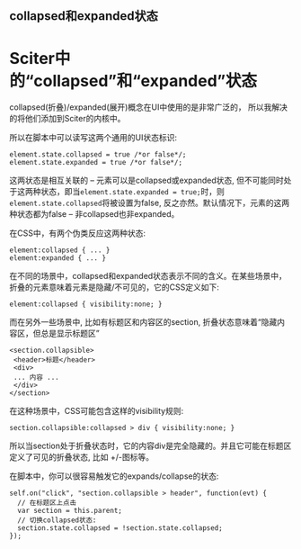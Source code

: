 ## collapsed和expanded状态

<h1 class="article-title">Sciter中的&#8220;collapsed&#8221;和&#8220;expanded&#8221;状态</h1>
  <div class="article-content">
    <p>collapsed(折叠)/expanded(展开)概念在UI中使用的是非常广泛的， 所以我解决的将他们添加到Sciter的内核中。</p>
    <p>所以在脚本中可以读写这两个通用的UI状态标识:</p>
    <pre><code>element.state.collapsed = true /*or false*/;
element.state.expanded = true /*or false*/;</code></pre>
    <p>这两状态是相互关联的 &#8211; 元素可以是collapsed或expanded状态, 但不可能同时处于这两种状态，即当<code>element.state.expanded = true;</code>时，则<code>element.state.collapsed</code>将被设置为false, 反之亦然。默认情况下，元素的这两种状态都为false &#8211; 非collapsed也非expanded。</p>
    <p>在CSS中，有两个伪类反应这两种状态:</p>
    <pre><code>element:collapsed { ... }
element:expanded { ... }</code></pre>
    <p>在不同的场景中，collapsed和expanded状态表示不同的含义。在某些场景中，折叠的元素意味着元素是隐藏/不可见的，它的CSS定义如下:</p>
    <pre><code>element:collapsed { visibility:none; }</code></pre>
    <p>而在另外一些场景中, 比如有标题区和内容区的section, 折叠状态意味着“隐藏内容区，但总是显示标题区”</p>
    <pre><code>&lt;section.collapsible&gt;
 &lt;header&gt;标题&lt;/header&gt;
 &lt;div&gt;
 ... 内容 ...
 &lt;/div&gt;
&lt;/section&gt;</code></pre>
    <p>在这种场景中，CSS可能包含这样的visibility规则:</p>
    <pre><code>section.collapsible:collapsed > div { visibility:none; }</code></pre>
    <p>所以当section处于折叠状态时，它的内容div是完全隐藏的。并且它可能在标题区定义了可见的折叠状态, 比如 +/-图标等。</p>
    <p>在脚本中，你可以很容易触发它的expands/collapse的状态:</p>
    <pre><code>self.on("click", "section.collapsible > header", function(evt) {
  // 在标题区上点击
  var section = this.parent;
  // 切换collapsed状态:
  section.state.collapsed = !section.state.collapsed; 
});</code></pre>
  </div>

